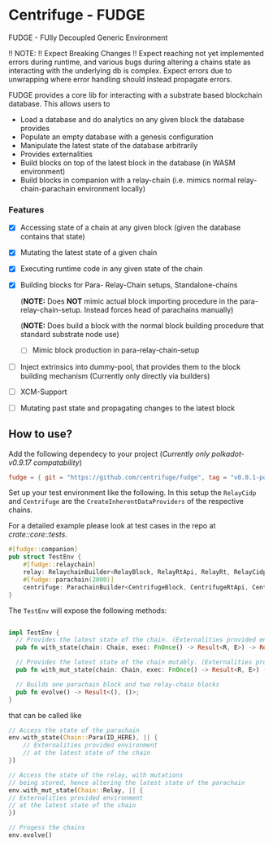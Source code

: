 # Centrifuge - FUDGE 

FUDGE - FUlly Decoupled Generic Environment

!! NOTE: 
!! Expect Breaking Changes
!! Expect reaching not yet implemented errors during runtime, and various bugs during altering a chains state as interacting with the underlying db is complex. Expect errors due to unwrapping where error handling should instead propagate errors. 

FUDGE provides a core lib for interacting with a substrate based blockchain database.
This allows users to 
* Load a database and do analytics on any given block the database provides 
* Populate an empty database with a genesis configuration
* Manipulate the latest state of the database arbitrarily
* Provides externalities
* Build blocks on top of the latest block in the database (in WASM environment)
* Build blocks in companion with a relay-chain (i.e. mimics normal relay-chain-parachain environment locally)


### Features
- [x] Accessing state of a chain at any given block (given the database contains that state)
- [x] Mutating the latest state of a given chain
- [x] Executing runtime code in any given state of the chain
- [x] Building blocks for Para- Relay-Chain setups, Standalone-chains
  
  (**NOTE:** Does **NOT** mimic actual block importing procedure in the para-relay-chain-setup. Instead forces head of parachains manually)

  (**NOTE:** Does build a block with the normal block building procedure that standard substrate node use)
  - [ ] Mimic block production in para-relay-chain-setup
- [ ] Inject extrinsics into dummy-pool, that provides them to the block building mechanism (Currently only directly via builders)
- [ ] XCM-Support
- [ ] Mutating past state and propagating changes to the latest block


## How to use?
Add the following dependecy to your project (*Currently only polkadot-v0.9.17 compatability*)
```toml
fudge = { git = "https://github.com/centrifuge/fudge", tag = "v0.0.1-polkadot-v0.9.17"}
```

Set up your test environment like the following.
In this setup the `RelayCidp` and `Centrifuge` are the `CreateInherentDataProviders` of the respective chains. 

For a detailed example please look at test cases in the repo at *crate::core::tests*. 
```rust
#[fudge::companion]
pub struct TestEnv {
	#[fudge::relaychain]
	relay: RelaychainBuilder<RelayBlock, RelayRtApi, RelayRt, RelayCidp, Dp>,
	#[fudge::parachain(2000)]
	centrifuge: ParachainBuilder<CentrifugeBlock, CentrifugeRtApi, CentrifugeCidp, Dp>,
}
```
The `TestEnv` will expose the following methods:
```rust

impl TestEnv {
  // Provides the latest state of the chain. (Externalities provided environment)
  pub fn with_state(chain: Chain, exec: FnOnce() -> Result<R, E>) -> Result<(), ()>;

  // Provides the latest state of the chain mutably. (Externalities provided environment)
  pub fn with_mut_state(chain: Chain, exec: FnOnce() -> Result<R, E>) -> Result<(), ()>;

  // Builds one parachain block and two relay-chain blocks
  pub fn evolve() -> Result<(), ()>;
}
```

that can be called like
```rust
// Access the state of the parachain
env.with_state(Chain::Para(ID_HERE), || {
    // Externalities provided environment
    // at the latest state of the chain
})

// Access the state of the relay, with mutations 
// being stored, hence altering the latest state of the parachain
env.with_mut_state(Chain::Relay, || {
// Externalities provided environment
// at the latest state of the chain
})

// Progess the chains
env.evolve()
```


